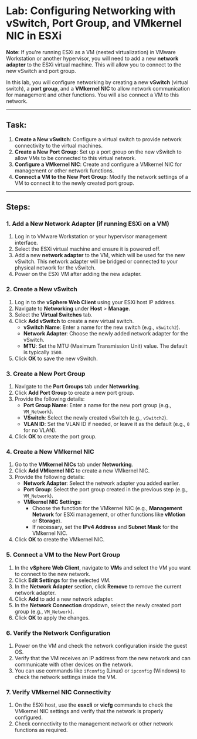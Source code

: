 # Lab: Configuring Networking with vSwitch, Port Group, and VMkernel NIC in ESXi

**Note**: If you're running ESXi as a VM (nested virtualization) in VMware Workstation or another hypervisor, you will need to add a new **network adapter** to the ESXi virtual machine. This will allow you to connect to the new vSwitch and port group.

In this lab, you will configure networking by creating a new **vSwitch** (virtual switch), a **port group**, and a **VMkernel NIC** to allow network communication for management and other functions. You will also connect a VM to this network.

---

## Task:

1. **Create a New vSwitch**: Configure a virtual switch to provide network connectivity to the virtual machines.
2. **Create a New Port Group**: Set up a port group on the new vSwitch to allow VMs to be connected to this virtual network.
3. **Configure a VMkernel NIC**: Create and configure a VMkernel NIC for management or other network functions.
4. **Connect a VM to the New Port Group**: Modify the network settings of a VM to connect it to the newly created port group.

---

## Steps:

### 1. Add a New Network Adapter (if running ESXi on a VM)

1. Log in to VMware Workstation or your hypervisor management interface.
2. Select the ESXi virtual machine and ensure it is powered off.
3. Add a new **network adapter** to the VM, which will be used for the new vSwitch. This network adapter will be bridged or connected to your physical network for the vSwitch.
4. Power on the ESXi VM after adding the new adapter.

### 2. Create a New vSwitch

1. Log in to the **vSphere Web Client** using your ESXi host IP address.
2. Navigate to **Networking** under **Host** > **Manage**.
3. Select the **Virtual Switches** tab.
4. Click **Add vSwitch** to create a new virtual switch.
   - **vSwitch Name**: Enter a name for the new switch (e.g., `vSwitch2`).
   - **Network Adapter**: Choose the newly added network adapter for the vSwitch.
   - **MTU**: Set the MTU (Maximum Transmission Unit) value. The default is typically `1500`.
5. Click **OK** to save the new vSwitch.

### 3. Create a New Port Group

1. Navigate to the **Port Groups** tab under **Networking**.
2. Click **Add Port Group** to create a new port group.
3. Provide the following details:
   - **Port Group Name**: Enter a name for the new port group (e.g., `VM_Network`).
   - **VSwitch**: Select the newly created vSwitch (e.g., `vSwitch2`).
   - **VLAN ID**: Set the VLAN ID if needed, or leave it as the default (e.g., `0` for no VLAN).
4. Click **OK** to create the port group.

### 4. Create a New VMkernel NIC

1. Go to the **VMkernel NICs** tab under **Networking**.
2. Click **Add VMkernel NIC** to create a new VMkernel NIC.
3. Provide the following details:
   - **Network Adapter**: Select the network adapter you added earlier.
   - **Port Group**: Select the port group created in the previous step (e.g., `VM_Network`).
   - **VMkernel NIC Settings**:
     - Choose the function for the VMkernel NIC (e.g., **Management Network** for ESXi management, or other functions like **vMotion** or **Storage**).
     - If necessary, set the **IPv4 Address** and **Subnet Mask** for the VMkernel NIC.
4. Click **OK** to create the VMkernel NIC.

### 5. Connect a VM to the New Port Group

1. In the **vSphere Web Client**, navigate to **VMs** and select the VM you want to connect to the new network.
2. Click **Edit Settings** for the selected VM.
3. In the **Network Adapter** section, click **Remove** to remove the current network adapter.
4. Click **Add** to add a new network adapter.
5. In the **Network Connection** dropdown, select the newly created port group (e.g., `VM_Network`).
6. Click **OK** to apply the changes.

### 6. Verify the Network Configuration

1. Power on the VM and check the network configuration inside the guest OS.
2. Verify that the VM receives an IP address from the new network and can communicate with other devices on the network.
3. You can use commands like `ifconfig` (Linux) or `ipconfig` (Windows) to check the network settings inside the VM.

### 7. Verify VMkernel NIC Connectivity

1. On the ESXi host, use the **esxcli** or **vicfg** commands to check the VMkernel NIC settings and verify that the network is properly configured.
2. Check connectivity to the management network or other network functions as required.
